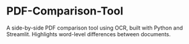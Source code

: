 # PDF-Comparison-Tool
A side-by-side PDF comparison tool using OCR, built with Python and Streamlit. Highlights word-level differences between documents.
